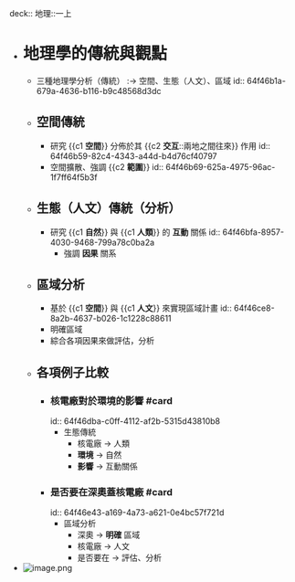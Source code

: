 deck:: 地理::一上

- # 地理學的傳統與觀點
	- 三種地理學分析（傳統） :-> 空間、生態（人文）、區域
	  id:: 64f46b1a-679a-4636-b116-b9c48568d3dc
	- ## 空間傳統
		- 研究 {{c1 **空間**}} 分佈於其 {{c2 **交互**::兩地之間往來}} 作用
		  id:: 64f46b59-82c4-4343-a44d-b4d76cf40797
		- 空間擴散、強調 {{c2 **範圍**}}
		  id:: 64f46b69-625a-4975-96ac-1f7ff64f5b3f
	- ## 生態（人文）傳統（分析）
		- 研究 {{c1 **自然**}} 與 {{c1 **人類**}} 的 **互動** 關係
		  id:: 64f46bfa-8957-4030-9468-799a78c0ba2a
			- 強調 **因果** 關系
	- ## 區域分析
		- 基於 {{c1 **空間**}} 與 {{c1 **人文**}} 來實現區域計畫
		  id:: 64f46ce8-8a2b-4637-b026-1c1228c88611
		- 明確區域
		- 綜合各項因果來做評估，分析
	- ## 各項例子比較
		- ### 核電廠對於環境的影響 #card
		  id:: 64f46dba-c0ff-4112-af2b-5315d43810b8
			- 生態傳統
				- 核電廠 -> 人類
				- **環境** -> 自然
				- **影響** -> 互動關係
		- ### 是否要在深奧蓋核電廠 #card
		  id:: 64f46e43-a169-4a73-a621-0e4bc57f721d
			- 區域分析
				- 深奧 -> **明確** 區域
				- 核電廠 -> 人文
				- 是否要在 -> 評估、分析
- ![image.png](../assets/image_1694865005001_0.png)